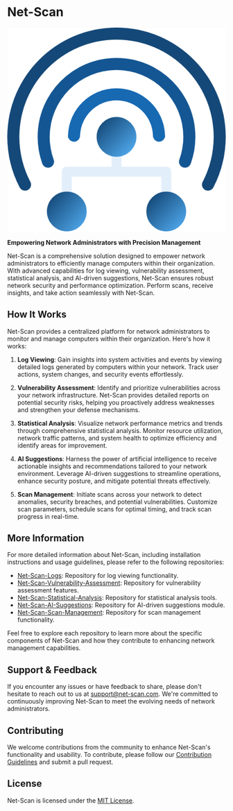 # Net-Scan

![Net-Scan Logo](./assets/img/logo/icon-alt.png)

**Empowering Network Administrators with Precision Management**

Net-Scan is a comprehensive solution designed to empower network administrators to efficiently manage computers within their organization. With advanced capabilities for log viewing, vulnerability assessment, statistical analysis, and AI-driven suggestions, Net-Scan ensures robust network security and performance optimization. Perform scans, receive insights, and take action seamlessly with Net-Scan.

## How It Works

Net-Scan provides a centralized platform for network administrators to monitor and manage computers within their organization. Here's how it works:

1. **Log Viewing**: Gain insights into system activities and events by viewing detailed logs generated by computers within your network. Track user actions, system changes, and security events effortlessly.

2. **Vulnerability Assessment**: Identify and prioritize vulnerabilities across your network infrastructure. Net-Scan provides detailed reports on potential security risks, helping you proactively address weaknesses and strengthen your defense mechanisms.

3. **Statistical Analysis**: Visualize network performance metrics and trends through comprehensive statistical analysis. Monitor resource utilization, network traffic patterns, and system health to optimize efficiency and identify areas for improvement.

4. **AI Suggestions**: Harness the power of artificial intelligence to receive actionable insights and recommendations tailored to your network environment. Leverage AI-driven suggestions to streamline operations, enhance security posture, and mitigate potential threats effectively.

5. **Scan Management**: Initiate scans across your network to detect anomalies, security breaches, and potential vulnerabilities. Customize scan parameters, schedule scans for optimal timing, and track scan progress in real-time.

## More Information

For more detailed information about Net-Scan, including installation instructions and usage guidelines, please refer to the following repositories:

- [Net-Scan-Logs](https://github.com/your-organization/net-scan-logs): Repository for log viewing functionality.
- [Net-Scan-Vulnerability-Assessment](https://github.com/your-organization/net-scan-vulnerability-assessment): Repository for vulnerability assessment features.
- [Net-Scan-Statistical-Analysis](https://github.com/your-organization/net-scan-statistical-analysis): Repository for statistical analysis tools.
- [Net-Scan-AI-Suggestions](https://github.com/your-organization/net-scan-ai-suggestions): Repository for AI-driven suggestions module.
- [Net-Scan-Scan-Management](https://github.com/your-organization/net-scan-scan-management): Repository for scan management functionality.

Feel free to explore each repository to learn more about the specific components of Net-Scan and how they contribute to enhancing network management capabilities.

## Support & Feedback

If you encounter any issues or have feedback to share, please don't hesitate to reach out to us at [support@net-scan.com](mailto:support@net-scan.com). We're committed to continuously improving Net-Scan to meet the evolving needs of network administrators.

## Contributing

We welcome contributions from the community to enhance Net-Scan's functionality and usability. To contribute, please follow our [Contribution Guidelines](CONTRIBUTING.md) and submit a pull request.

## License

Net-Scan is licensed under the [MIT License](LICENSE).
